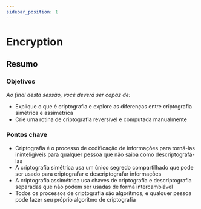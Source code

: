 ```yaml
---
sidebar_position: 1
---
```


# Encryption

## Resumo

### Objetivos
*Ao final desta sessão, você deverá ser capaz de:*
* Explique o que é criptografia e explore as diferenças entre criptografia simétrica e assimétrica
* Crie uma rotina de criptografia reversível e computada manualmente

### Pontos chave
* Criptografia é o processo de codificação de informações para torná-las ininteligíveis para qualquer pessoa que não saiba como descriptografá-las
* A criptografia simétrica usa um único segredo compartilhado que pode ser usado para criptografar e descriptografar informações
* A criptografia assimétrica usa chaves de criptografia e descriptografia separadas que não podem ser usadas de forma intercambiável
* Todos os processos de criptografia são algoritmos, e qualquer pessoa pode fazer seu próprio algoritmo de criptografia